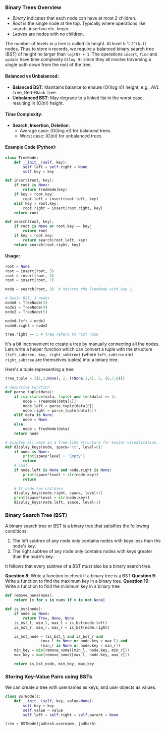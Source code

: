 ### Binary Trees Overview

- *Binary* indicates that each node can have at most 2 children.
- *Root* is the single node at the top. Typically where operations like search, insertion etc. begin.
- *Leaves* are nodes with no children.

The number of levels in a tree is called its height. At level k-1: `2^(k-1)` nodes. Thus to store `N` records, we require a balanced binary search tree (BST) of height no larger than `log(N) + 1`. The operations `insert`, `find` and `update` have time complexity `O(log N)` since they all involve traversing a single path down from the root of the tree.

#### Balanced vs Unbalanced:
- **Balanced BST**: Maintains balance to ensure \(O(\log n)\) height, e.g., AVL Tree, Red-Black Tree.
- **Unbalanced BST**: May degrade to a linked list in the worst case, resulting in \(O(n)\) height.

#### Time Complexity:
- **Search, Insertion, Deletion**: 
  - Average case: \(O(\log n)\) for balanced trees.
  - Worst case: \(O(n)\) for unbalanced trees.

#### Example Code (Python):
```python
class TreeNode:
    def __init__(self, key):
        self.left = self.right = None
        self.key = key

def insert(root, key):
    if root is None:
        return TreeNode(key)
    if key < root.key:
        root.left = insert(root.left, key)
    elif key > root.key:
        root.right = insert(root.right, key)
    return root

def search(root, key):
    if root is None or root.key == key:
        return root
    if key < root.key:
        return search(root.left, key)
    return search(root.right, key)
```

#### Usage:
```python
root = None
root = insert(root, 5)
root = insert(root, 3)
root = insert(root, 7)

node = search(root, 3)  # Returns the TreeNode with key 3.

# Basic BST, 3 nodes
node0 = TreeNode(3)
node1 = TreeNode(4)
node2 = TreeNode(5)

node0.left = node1
node0.right = node2

tree.right == 5 # tree refers to root node
```

It's a bit inconvenient to create a tree by manually connecting all the nodes. Lets write a helper function which can convert a tuple with the structure `(left_subtree, key, right_subtree)` (where `left_subtree` and `right_subtree` are themselves tuples) into a binary tree.

Here's a tuple representing a tree
```python
tree_tuple = ((1,3,None), 2, ((None,3,4), 5, (6,7,8)))

# Recursive Function
def parse_tuple(data):
    if isinstance(data, tuple) and len(data) == 3:
        node = TreeNode(data[1])
        node.left = parse_tuple(data[0])
        node.right = parse_tuple(data[2])
    elif data is None:
        node = None
    else:
        node = TreeNode(data)
    return node

# Display all keys in a tree-like structure for easier vizualization.
def display_keys(node, space='\t', level=0):
    if node is None:
        print(space*level + 'Empty')
        return
    # Leaf
    if node.left is None and node.right is None:
        print(space*level + str(node.key))
        return
    
    # If node has children
    display_keys(node.right, space, level+1)
    print(space*level + str(node.key))
    display_keys(node.left, space, level+1)
```

### Binary Search Tree (BST)
A binary search tree or BST is a binary tree that satisifies the following conditions:

1. The left subtree of any node only contains nodes with keys less than the node's key.
2. The right subtree of any node only contains nodes with keys greater than the node's key.

It follows that every subtree of a BST must also be a binary search tree.

**Question 8**: Write a function to check if a binary tree is a BST
**Question 9**: Write a function to find the maximum key in a binary tree.
**Question 10**: Write a function to find the minimum key in a binary tree

```python
def remove_none(nums):
    return [x for x in nums if x is not None]

def is_bst(node):
    if node is None:
        return True, None, None
    is_bst_l, min_l, max_l = is_bst(node.left)
    is_bst_r, min_r, max_r = is_bst(node.right)

    is_bst_node = (is_bst_l and is_bst_r and 
                (max_l is None or node.key > max_l) and
                (min_r is None or node.key < min_r))
    min_key = min(remove_none([min_l, node.key, min_r]))
    max_key = max(remove_none([max_l, node.key, max_r]))

    return is_bst_node, min_key, max_key
```

### Storing Key-Value Pairs using BSTs
We can create a tree with usernames as keys, and user objects as values.
```python
class BSTNode():
    def __init__(self, key, value=None):
        self.key = key
        self.value = value
        self.left = self.right = self.parent = None

tree = BSTNode(jadhesh.username, jadhesh)
```